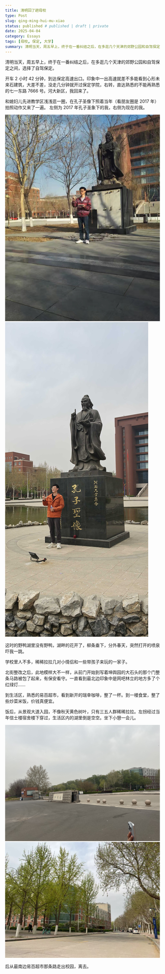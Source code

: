 ```yaml
---
title: 清明回了趟母校
type: Post
slug: qing-ming-hui-mu-xiao
status: published # published | draft | private
date: 2025-04-04
category: Essays
tags: [母校, 保定, 大学]
summary: 清明当天，周五早上，终于在一番纠结之后，在多逛几个天津的郊野公园和自驾保定之间，选择了自驾保定。
---
```


清明当天，周五早上，终于在一番纠结之后，在多逛几个天津的郊野公园和自驾保定之间，选择了自驾保定。

开车 2 小时 42 分钟，到达保定高速出口。印象中一出高速就差不多能看到心形未来石建筑，大差不差，没走几分钟就开过保定学院，右转，直达熟悉的不能再熟悉的七一东路 7666 号。河大新区，我回来了。

和媳妇儿先进教学区浅浅逛一圈，在孔子圣像下照着当年（看朋友圈是 2017 年）拍照动作又来了一遍。
左侧为 2017 年孔子圣象下的我，右侧为现在的我。

![](./oldme.jpeg)
![](./now.jpeg)

这时的野鸭湖里没有野鸭，湖畔的花开了，柳条垂下，分外春天，突然打开的喷泉吓我一跳。

学校里人不多，稀稀拉拉几对小情侣和一些带孩子来玩的一家子。

北街整改之后，此地模样大不一样，从前门开始到写着坤舆园的大石头的那个门整条马路被包了起来，有保安看守。一直看到最北边印象中是网吧林立的地方多了个红绿灯……

到生活区，熟悉的易百超市，看到新开的瑞幸咖啡，整了一杯。到一楼食堂，整了些炒菜米饭，价钱真便宜。

饭后，从景观大道入园，不像秋天黄色树叶，只有三五人群稀稀拉拉。左拐经过当年信士楼宿舍楼下穿过，生活区内的湖里倒是空空。坐下小憩一会儿。

![](./door.jpeg)
![](./xinshi.jpeg)

后从最南边易百超市那条路走出校园，离去。